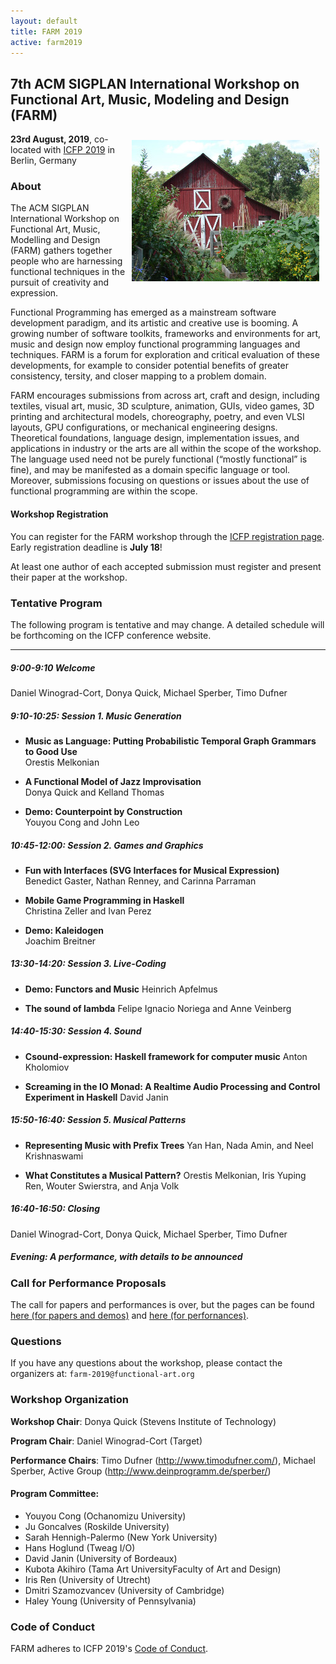 ```yaml
---
layout: default
title: FARM 2019
active: farm2019
---
```


## 7th ACM SIGPLAN International Workshop on Functional Art, Music, Modeling and Design (FARM)

<img src="/files/farm-lambda-small.jpg" style="float: right; margin: 10px;" />

**23rd August, 2019**, co-located with
[ICFP 2019](https://icfp19.sigplan.org/) in Berlin, Germany

### About

The ACM SIGPLAN International Workshop on Functional Art, Music,
Modelling and Design (FARM) gathers together people who are harnessing
functional techniques in the pursuit of creativity and expression.

Functional Programming has emerged as a mainstream software
development paradigm, and its artistic and creative use is booming. A
growing number of software toolkits, frameworks and environments for
art, music and design now employ functional programming languages and
techniques. FARM is a forum for exploration and critical evaluation of
these developments, for example to consider potential benefits of
greater consistency, tersity, and closer mapping to a problem domain.

FARM encourages submissions from across art, craft and design,
including textiles, visual art, music, 3D sculpture, animation, GUIs,
video games, 3D printing and architectural models, choreography,
poetry, and even VLSI layouts, GPU configurations, or mechanical
engineering designs. Theoretical foundations, language design,
implementation issues, and applications in industry or the arts are
all within the scope of the workshop. The language used need not be
purely functional (“mostly functional” is fine), and may be manifested
as a domain specific language or tool. Moreover, submissions focusing
on questions or issues about the use of functional programming are
within the scope.


#### Workshop Registration

You can register for the FARM workshop through
the
[ICFP registration page](http://icfp19.sigplan.org/attending/registration).
Early registration deadline is **July 18**!

At least one author of each accepted submission must register and present their paper at the workshop.


### Tentative Program

The following program is tentative and may change.
A detailed schedule will be forthcoming on the ICFP conference website.

-------

##### 9:00-9:10 Welcome

  Daniel Winograd-Cort, Donya Quick, Michael Sperber, Timo Dufner

##### 9:10-10:25: Session 1. Music Generation

* **Music as Language: Putting Probabilistic Temporal Graph Grammars to Good Use**<br/>
  Orestis Melkonian

* **A Functional Model of Jazz Improvisation**<br/>
  Donya Quick and Kelland Thomas

* **Demo: Counterpoint by Construction**<br/>
  Youyou Cong and John Leo

##### 10:45-12:00: Session 2. Games and Graphics

* **Fun with Interfaces (SVG Interfaces for Musical Expression)**<br/>
  Benedict Gaster, Nathan Renney, and Carinna Parraman

* **Mobile Game Programming in Haskell**<br/>
  Christina Zeller and Ivan Perez

* **Demo: Kaleidogen**<br/>
  Joachim Breitner

##### 13:30-14:20: Session 3. Live-Coding

* **Demo: Functors and Music**
  Heinrich Apfelmus

* **The sound of lambda**
  Felipe Ignacio Noriega and Anne Veinberg

##### 14:40-15:30: Session 4. Sound

* **Csound-expression: Haskell framework for computer music**
  Anton Kholomiov

* **Screaming in the IO Monad: A Realtime Audio Processing and Control Experiment in Haskell**
  David Janin

##### 15:50-16:40: Session 5. Musical Patterns

* **Representing Music with Prefix Trees**
  Yan Han, Nada Amin, and Neel Krishnaswami

* **What Constitutes a Musical Pattern?**
  Orestis Melkonian, Iris Yuping Ren, Wouter Swierstra, and Anja Volk

##### 16:40-16:50: Closing

  Daniel Winograd-Cort, Donya Quick, Michael Sperber, Timo Dufner

##### Evening: A performance, with details to be announced




### Call for Performance Proposals

The call for papers and performances is over, but the pages can be found
[here (for papers and demos)](cfp.html)
and [here (for perfornances)](call-for-performances.html).

### Questions

If you have any questions about the workshop, please contact the organizers
at: `farm-2019@functional-art.org`

### Workshop Organization

**Workshop Chair**: Donya Quick (Stevens Institute of Technology)

**Program Chair**: Daniel Winograd-Cort (Target)

**Performance Chairs**: Timo Dufner (http://www.timodufner.com/),
Michael Sperber, Active Group (http://www.deinprogramm.de/sperber/)

#### Program Committee:

* Youyou Cong (Ochanomizu University)
* Ju Goncalves (Roskilde University)
* Sarah Hennigh-Palermo (New York University)
* Hans Hoglund (Tweag I/O)
* David Janin (University of Bordeaux)
* Kubota Akihiro (Tama Art UniversityFaculty of Art and Design)
* Iris Ren (University of Utrecht)
* Dmitri Szamozvancev (University of Cambridge)
* Haley Young (University of Pennsylvania)

### Code of Conduct

FARM adheres to ICFP 2019's
[Code of Conduct](http://icfp19.sigplan.org/attending/code-of-conduct).
